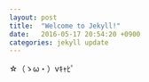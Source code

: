 ```yaml
---
layout: post
title:  "Welcome to Jekyll!"
date:   2016-05-17 20:54:20 +0900
categories: jekyll update
---
```


☆（ゝω・）vｷｬﾋﾟ